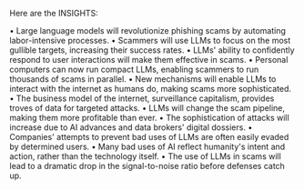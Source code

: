 Here are the INSIGHTS:

• Large language models will revolutionize phishing scams by automating labor-intensive processes.
• Scammers will use LLMs to focus on the most gullible targets, increasing their success rates.
• LLMs' ability to confidently respond to user interactions will make them effective in scams.
• Personal computers can now run compact LLMs, enabling scammers to run thousands of scams in parallel.
• New mechanisms will enable LLMs to interact with the internet as humans do, making scams more sophisticated.
• The business model of the internet, surveillance capitalism, provides troves of data for targeted attacks.
• LLMs will change the scam pipeline, making them more profitable than ever.
• The sophistication of attacks will increase due to AI advances and data brokers' digital dossiers.
• Companies' attempts to prevent bad uses of LLMs are often easily evaded by determined users.
• Many bad uses of AI reflect humanity's intent and action, rather than the technology itself.
• The use of LLMs in scams will lead to a dramatic drop in the signal-to-noise ratio before defenses catch up.
